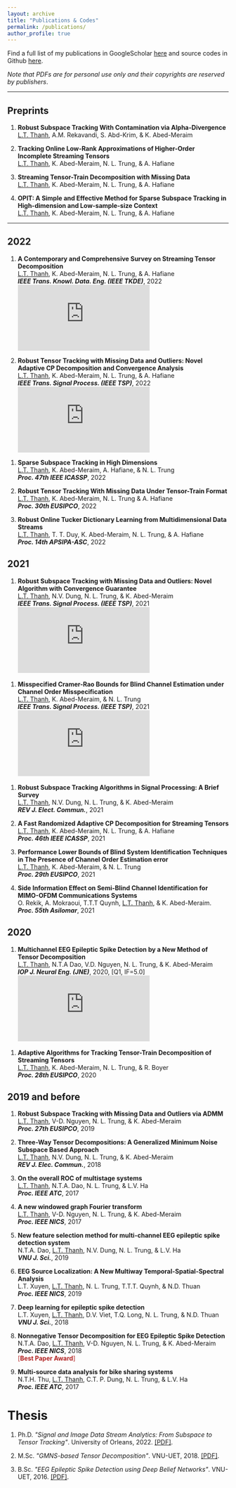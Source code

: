 ```yaml
---
layout: archive
title: "Publications & Codes"
permalink: /publications/
author_profile: true
---
```


Find a full list of my publications in GoogleScholar [here](https://scholar.google.com.vn/citations?user=_6GEXU4AAAAJ&hl=en) and source codes in Github [here](https://github.com/thanhtbt).

*Note that PDFs are for personal use only and their copyrights are reserved by publishers*.

---

Preprints
----

1.  **Robust Subspace Tracking With Contamination via Alpha-Divergence**<br> <span style="text-decoration:underline">L.T. Thanh</span>, A.M. Rekavandi, S. Abd-Krim, & K. Abed-Meraim<br> <a href="https://www.techrxiv.org/articles/preprint/Robust_Subspace_Tracking_With_Contamination_Mitigation_via_-Divergence/21385335"><i class="fas fa-fw fa-link zoom"></i></a> <a href="https://thanhtbt.github.io/files/2023_aFAPI.pdf"><i class="fas fa-fw fa-file-pdf zoom"></i></a> <a href="https://github.com/thanhtbt/aFAPI"><i class="fab fa-fw fa-github zoom"></i></a>


1.  **Tracking Online Low-Rank Approximations of Higher-Order Incomplete Streaming Tensors**<br> <span style="text-decoration:underline">L.T. Thanh</span>, K. Abed-Meraim, N. L. Trung, & A. Hafiane<br> 
<a href="https://www.techrxiv.org/articles/preprint/Tracking_Online_Low-Rank_Approximations_of_Higher-Order_Incomplete_Streaming_Tensors/19704034"><i class="fas fa-fw fa-link zoom"></i></a> <a href="https://drive.google.com/file/d/12OQrkKvKZVU3-4-3fjtLKLQuplNcOhmZ/view?usp=sharing"><i class="fas fa-fw fa-file-pdf zoom"></i></a> <a href="https://github.com/thanhtbt/tensor_tracking"><i class="fab fa-fw fa-github zoom"></i></a>


1. **Streaming Tensor-Train Decomposition with Missing Data**<br> <span style="text-decoration:underline">L.T. Thanh</span>, K. Abed-Meraim, N. L. Trung, & A. Hafiane<br> 
<a href="https://www.techrxiv.org/articles/preprint/Streaming_Tensor-Train_Decomposition_with_Missing_Data/20141156"><i class="fas fa-fw fa-link zoom"></i></a> <a href="https://github.com/thanhtbt/ATT-miss"><i class="fab fa-fw fa-github zoom"></i></a>


1. **OPIT: A Simple and Effective Method for Sparse Subspace Tracking in High-dimension and Low-sample-size Context**<br> <span style="text-decoration:underline">L.T. Thanh</span>, K. Abed-Meraim, N. L. Trung, & A. Hafiane<br>  <a href="https://github.com/thanhtbt/SST"><i class="fab fa-fw fa-github zoom"></i></a> 


---

2022
----


1. **A Contemporary and Comprehensive Survey on Streaming Tensor Decomposition**<br> <span style="text-decoration:underline">L.T. Thanh</span>, K. Abed-Meraim, N. L. Trung, & A. Hafiane<br> ***IEEE Trans. Knowl. Data. Eng. (IEEE TKDE)***, 2022<br>  <a href="https://ieeexplore.ieee.org/document/9994046"><i class="fas fa-fw fa-link zoom"></i></a> <a href="https://thanhtbt.github.io/files/2022_TKDE_A%20Contemporary%20and%20Comprehensive%20Survey%20on%20Streaming%20Tensor%20Decomposition.pdf"><i class="fas fa-fw fa-file-pdf zoom"></i></a> [![Citation Badge](https://api.juleskreuer.eu/citation-badge.php?doi=10.1109/TKDE.2022.3230874)](https://juleskreuer.eu/projekte/citation-badge/) <span class="__dimensions_badge_embed__" data-doi="10.1109/TKDE.2022.3230874" data-style="small_rectangle"></span><script async src="https://badge.dimensions.ai/badge.js" charset="utf-8"></script>




1. **Robust Tensor Tracking with Missing Data and Outliers: Novel Adaptive CP Decomposition and Convergence Analysis**<br><span style="text-decoration:underline">L.T. Thanh</span>, K. Abed-Meraim, N. L. Trung, & A. Hafiane<br>***IEEE Trans. Signal Process. (IEEE TSP)***, 2022<br> <a href="https://ieeexplore.ieee.org/document/9866940"><i class="fas fa-fw fa-link zoom"></i></a> <a href="https://thanhtbt.github.io/files/2022_TSP_RACP%20(Raw).pdf"><i class="fas fa-fw fa-file-pdf zoom"></i></a> <a href="https://thanhtbt.github.io/files/2022_TSP_RACP_Supplementary.pdf"><i class="fas fa-fw fa-code zoom"></i></a>
[![Citation Badge](https://api.juleskreuer.eu/citation-badge.php?doi=10.1109/TSP.2022.3201640)](https://juleskreuer.eu/projekte/citation-badge/)
<span class="__dimensions_badge_embed__" data-doi="10.1109/TSP.2022.3201640" data-style="small_rectangle">
 
1. **Sparse Subspace Tracking in High Dimensions**<br><span style="text-decoration:underline">L.T. Thanh</span>, K. Abed-Meraim, A. Hafiane, & N. L. Trung<br>***Proc. 47th IEEE ICASSP***, 2022<br> <a href="https://ieeexplore.ieee.org/document/9746546"><i class="fas fa-fw fa-link zoom"></i></a> <a href="https://thanhtbt.github.io/files/2022_ICASSP%20-%20Sparse%20Subspace%20Tracking%20in%20High%20Dimensions.pdf"><i class="fas fa-fw fa-file-pdf zoom"></i></a> <a href="https://github.com/thanhtbt/SST"><i class="fab fa-fw fa-github zoom"></i></a>



1. **Robust Tensor Tracking With Missing Data Under Tensor-Train Format**<br><span style="text-decoration:underline">L.T. Thanh</span>, K. Abed-Meraim, N. L. Trung & A. Hafiane<br>***Proc. 30th EUSIPCO***, 2022<br> <a href="https://ieeexplore.ieee.org/document/9909702"><i class="fas fa-fw fa-link zoom"></i></a> <a href="https://thanhtbt.github.io/files/2022_EUSIPCO-Robust%20Tensor%20Tracking%20with%20Missing%20Data%20under%20Tensor-Train%20Format.pdf"><i class="fas fa-fw fa-file-pdf zoom"></i></a> <a href="https://github.com/thanhtbt/ROBOT"><i class="fab fa-fw fa-github zoom"></i></a>




1. **Robust Online Tucker Dictionary Learning from Multidimensional Data Streams**<br><span style="text-decoration:underline">L.T. Thanh</span>, T. T. Duy, K. Abed-Meraim, N. L. Trung, & A. Hafiane<br> ***Proc. 14th APSIPA-ASC***, 2022<br> <a href="https://ieeexplore.ieee.org/document/9980029"><i class="fas fa-fw fa-link zoom"></i></a> <a href="https://thanhtbt.github.io/files/2022_APSIPA_Robust%20Online%20Tucker%20Dictionary%20Learning%20from%20Multidimensional%20Data%20Streams.pdf"><i class="fas fa-fw fa-file-pdf zoom"></i></a> <a href="https://github.com/thanhtbt/ROTDL"><i class="fab fa-fw fa-github zoom"></i></a>


2021
----
1. **Robust Subspace Tracking with Missing Data and Outliers: Novel Algorithm with Convergence Guarantee**<br><span style="text-decoration:underline">L.T. Thanh</span>, N.V. Dung, N. L. Trung, & K. Abed-Meraim<br>***IEEE Trans. Signal Process. (IEEE TSP)***, 2021<br> <a href="https://ieeexplore.ieee.org/document/9381678"><i class="fas fa-fw fa-link zoom"></i></a> <a href="https://thanhtbt.github.io/files/2021_TSP_PETRELS-ADMM%20(Raw).pdf"><i class="fas fa-fw fa-file-pdf zoom"></i></a> <a href="https://github.com/thanhtbt/RST"><i class="fab fa-fw fa-github zoom"></i></a> <a href="https://thanhtbt.github.io/files/2021_TSP_Supplementary.pdf"><i class="fas fa-fw fa-code zoom"></i></a> [![Citation Badge](https://api.juleskreuer.eu/citation-badge.php?doi=10.1109/TSP.2021.3066795)](https://juleskreuer.eu/projekte/citation-badge/)
<span class="__dimensions_badge_embed__" data-doi="10.1109/TSP.2021.3066795" data-style="small_rectangle">


 
1. **Misspecified Cramer-Rao Bounds for Blind Channel Estimation under Channel Order Misspecification**<br> <span style="text-decoration:underline">L.T. Thanh</span>, K. Abed-Meraim, & N. L. Trung<br>***IEEE Trans. Signal Process. (IEEE TSP)***, 2021<br> <a href="https://ieeexplore.ieee.org/document/9537597"><i class="fas fa-fw fa-link zoom"></i></a> <a href="https://thanhtbt.github.io/files/2021_TSP_MCRB%20(Raw).pdf"><i class="fas fa-fw fa-file-pdf zoom"></i></a>
[![Citation Badge](https://api.juleskreuer.eu/citation-badge.php?doi=10.1109/TSP.2021.3111558)](https://juleskreuer.eu/projekte/citation-badge/) 
<span class="__dimensions_badge_embed__" data-doi="10.1109/TSP.2021.3111558" data-style="small_rectangle">

 
1. **Robust Subspace Tracking Algorithms in Signal Processing: A Brief Survey**<br><span style="text-decoration:underline">L.T. Thanh</span>, N.V. Dung, N. L. Trung, & K. Abed-Meraim<br>***REV J. Elect. Commun.***, 2021<br> <a href="https://rev-jec.org/index.php/rev-jec/article/view/270"><i class="fas fa-fw fa-link zoom"></i></a> <a href="https://thanhtbt.github.io/files/2021_JEC_Robust%20Subspace%20Tracking%20Algorithms%20in%20Signal%20Processing.pdf"><i class="fas fa-fw fa-file-pdf zoom"></i></a>


1. **A Fast Randomized Adaptive CP Decomposition for Streaming Tensors**<br><span style="text-decoration:underline">L.T. Thanh</span>, K. Abed-Meraim, N. L. Trung, & A. Hafiane<br> ***Proc. 46th IEEE ICASSP***, 2021<br> <a href="https://ieeexplore.ieee.org/document/9413554"><i class="fas fa-fw fa-link zoom"></i></a> <a href="https://thanhtbt.github.io/files/2021_ICASSP%20-%20Randomized%20Adaptive%20CP%20Algorithm.pdf"><i class="fas fa-fw fa-file-pdf zoom"></i></a> <a href="https://github.com/thanhtbt/ROLCP"><i class="fab fa-fw fa-github zoom"></i></a>  



1. **Performance Lower Bounds of Blind System Identification Techniques in The Presence of Channel Order Estimation error**<br><span style="text-decoration:underline">L.T. Thanh</span>, K. Abed-Meraim, & N. L. Trung<br> ***Proc. 29th EUSIPCO***, 2021<br> <a href="https://ieeexplore.ieee.org/document/9615921"><i class="fas fa-fw fa-link zoom"></i></a> <a href="https://thanhtbt.github.io/files/2021_EUSIPCO_Perforamnce%20lower%20bounds%20of%20blind%20system%20identification%20techniques%20in%20the%20presence%20of%20channel%20order%20estimation%20error.pdf"><i class="fas fa-fw fa-file-pdf zoom"></i></a>  


1. **Side Information Effect on Semi-Blind Channel Identification for MIMO-OFDM Communications Systems**<br>O. Rekik, A. Mokraoui, T.T.T Quynh, <span style="text-decoration:underline">L.T. Thanh</span>, & K. Abed-Meraim.  <br> ***Proc. 55th Asilomar***, 2021 <br> <a href="https://ieeexplore.ieee.org/document/9723265"><i class="fas fa-fw fa-link zoom"></i></a> <a href="https://thanhtbt.github.io/files/2021_Asilomar_Side%20Information%20Effect%20on%20Semi-Blind%20Channel%20Identification%20for%20MIMO-OFDM%20Communications.pdf"><i class="fas fa-fw fa-file-pdf zoom"></i></a>  


2020
----

1. **Multichannel EEG Epileptic Spike Detection by a New Method of Tensor Decomposition**<br><span style="text-decoration:underline">L.T. Thanh</span>, N.T.A Dao, V.D. Nguyen, N. L. Trung, & K. Abed-Meraim<br>***IOP J. Neural Eng. (JNE)***, 2020, [Q1, IF=5.0] <br> <a href="https://iopscience.iop.org/article/10.1088/1741-2552/ab5247"><i class="fas fa-fw fa-link zoom"></i></a> <a href="https://thanhtbt.github.io/files/2020_JNE(Raw).pdf"><i class="fas fa-fw fa-file-pdf zoom"></i></a> <a href="https://thanhtbt.github.io/files/EEG_Ten_Technical_Report_Final.pdf"><i class="fab fa-fw fa-file-pdf zoom"></i></a> [![Citation Badge](https://api.juleskreuer.eu/citation-badge.php?doi=10.1088/1741-2552/ab5247)](https://juleskreuer.eu/projekte/citation-badge/)
<span class="__dimensions_badge_embed__" data-doi="10.1088/1741-2552/ab5247" data-style="small_rectangle">
 
 
 

1. **Adaptive Algorithms for Tracking Tensor-Train Decomposition of Streaming Tensors**<br><span style="text-decoration:underline">L.T. Thanh</span>, K. Abed-Meraim, N. L. Trung, & R. Boyer<br> ***Proc. 28th EUSIPCO***, 2020<br> <a href="https://ieeexplore.ieee.org/document/9287780"><i class="fas fa-fw fa-link zoom"></i></a> <a href="https://thanhtbt.github.io/files/2020_EUSIPCO%20-%20Adaptive%20Algorithms%20for%20Tracking%20Tensor-Train%20Decomposition%20of%20Streaming%20Tensors.pdf"><i class="fas fa-fw fa-file-pdf zoom"></i></a> <a href="https://github.com/thanhtbt/ATT"><i class="fab fa-fw fa-github zoom"></i></a>



2019 and before
----
1. **Robust Subspace Tracking with Missing Data and Outliers via ADMM**<br><span style="text-decoration:underline">L.T. Thanh</span>, V-D. Nguyen, N. L. Trung,  & K. Abed-Meraim<br>***Proc. 27th EUSIPCO***, 2019<br> <a href="https://ieeexplore.ieee.org/document/8903031"><i class="fas fa-fw fa-link zoom"></i></a> <a href="https://thanhtbt.github.io/files/2019_EUSIPCO%20-%20Robust%20Subspace%20Tracking%20with%20Missing%20Data%20and%20Outliers%20via%20ADMM.pdf"><i class="fas fa-fw fa-file-pdf zoom"></i></a> <a href="https://github.com/thanhtbt/RST"><i class="fab fa-fw fa-github zoom"></i></a>
 
 

1. **Three-Way Tensor Decompositions: A Generalized Minimum Noise Subspace Based Approach**<br><span style="text-decoration:underline">L.T. Thanh</span>, N.V. Dung, N. L. Trung, & K. Abed-Meraim<br>***REV J. Elec. Commun.***, 2018<br> <a href="https://rev-jec.org/index.php/rev-jec/article/view/196"><i class="fas fa-fw fa-link zoom"></i></a> <a href="https://thanhtbt.github.io/files/2018%20JEC-Three-Way%20Tensor%20Decompositions%20A%20Generalized%20Minimum%20Noise%20Subspace.pdf"><i class="fas fa-fw fa-file-pdf zoom"></i></a>  


1. **On the overall ROC of multistage systems**<br><span style="text-decoration:underline">L.T. Thanh</span>, N.T.A. Dao, N. L. Trung, & L.V. Ha<br>***Proc. IEEE ATC***, 2017<br> <a href="https://ieeexplore.ieee.org/document/8167623"><i class="fas fa-fw fa-link zoom"></i></a> <a href="https://eprints.uet.vnu.edu.vn/eprints/id/eprint/2595/1/1570379504.pdf"><i class="fas fa-fw fa-file-pdf zoom"></i></a> <a href="https://github.com/thanhtbt/ROC"><i class="fab fa-fw fa-github zoom"></i></a>


1. **A new windowed graph Fourier transform**<br><span style="text-decoration:underline">L.T. Thanh</span>, V-D. Nguyen, N. L. Trung, & K. Abed-Meraim<br>  ***Proc. IEEE NICS***, 2017<br> <a href="https://ieeexplore.ieee.org/document/8108055"><i class="fas fa-fw fa-link zoom"></i></a> <a href="https://eprints.uet.vnu.edu.vn/eprints/id/eprint/3034/1/1570395521%20%281%29.pdf"><i class="fas fa-fw fa-file-pdf zoom"></i></a>  
 

1. **New feature selection method for multi-channel EEG epileptic spike detection system**<br>N.T.A. Dao, <span style="text-decoration:underline">L.T. Thanh</span>, N.V. Dung, N. L. Trung, & L.V. Ha<br> ***VNU J. Sci.***, 2019<br> 
<a href="https://jcsce.vnu.edu.vn/index.php/jcsce/article/view/230"><i class="fas fa-fw fa-link zoom"></i></a> <a href="https://thanhtbt.github.io/files/2019%20VNU-JCSCE-New%20feature%20selection%20method%20for%20multi-channel%20EEG%20epileptic%20spike%20detection.pdf"><i class="fas fa-fw fa-file-pdf zoom"></i></a>  


1. **EEG Source Localization: A New Multiway Temporal-Spatial-Spectral Analysis**<br> L.T. Xuyen, <span style="text-decoration:underline">L.T. Thanh</span>, N. L. Trung, T.T.T. Quynh, & N.D. Thuan<br> ***Proc. IEEE NICS***, 2019<br> <a href="https://ieeexplore.ieee.org/document/9023865"><i class="fas fa-fw fa-link zoom"></i></a> <a href="https://eprints.uet.vnu.edu.vn/eprints/id/eprint/3834/1/NICS2019_final_1570595451.pdf"><i class="fas fa-fw fa-file-pdf zoom"></i></a>  

1. **Deep learning for epileptic spike detection**<br>L.T. Xuyen, <span style="text-decoration:underline">L.T. Thanh</span>, D.V. Viet, T.Q. Long, N. L. Trung, & N.D. Thuan<br>***VNU J. Sci.***, 2018<br> <a href="https://jcsce.vnu.edu.vn/index.php/jcsce/article/view/156"><i class="fas fa-fw fa-link zoom"></i></a> <a href="https://thanhtbt.github.io/files/2017%20VNU-JCSCE-Deep%20Learning%20for%20Epileptic%20Spike%20Detection.pdf"><i class="fas fa-fw fa-file-pdf zoom"></i></a>  

1. **Nonnegative Tensor Decomposition for EEG Epileptic Spike Detection**<br>  N.T.A. Dao, <span style="text-decoration:underline">L.T. Thanh</span>, V-D. Nguyen, N. L. Trung, & K. Abed-Meraim<br> ***Proc. IEEE NICS***, 2018<br> 
 <a href="https://ieeexplore.ieee.org/document/8606822"><i class="fas fa-fw fa-link zoom"></i></a> <a href="https://repository.vnu.edu.vn/bitstream/VNU_123/137923/1/2018_KY_Nonnegative_Tensor_Decomposition.pdf"><i class="fas fa-fw fa-file-pdf zoom"></i></a> <span style="color:#B22222">[**Best Paper Award**]</span>
 
1. **Multi-source data analysis for bike sharing systems**<br>N.T.H. Thu, <span style="text-decoration:underline">L.T. Thanh</span>, C.T. P. Dung, N. L. Trung, & L.V. Ha<br> ***Proc. IEEE ATC***, 2017<br> <a href="https://ieeexplore.ieee.org/document/8167624"><i class="fas fa-fw fa-link zoom"></i></a> <a href="https://eprints.uet.vnu.edu.vn/eprints/id/eprint/2596/1/1570380069.pdf"><i class="fas fa-fw fa-file-pdf zoom"></i></a> 
 
 

Thesis
=====

1. Ph.D. *"Signal and Image Data Stream Analytics: From Subspace to Tensor Tracking"*. University of Orleans, 2022.  <a href="https://thanhtbt.github.io/files/Thesis_LTThanh_10pt.pdf">[PDF]</a>.

1. M.Sc. *"GMNS-based Tensor Decomposition"*. VNU-UET, 2018. [[PDF]](https://drive.google.com/file/d/1XVqd0ESbK4vAvaO8jELdOwkXNKBF0sux/view).

1. B.Sc. *"EEG Epileptic Spike Detection using Deep Belief Networks"*. VNU-UET, 2016. [[PDF]](https://drive.google.com/file/d/1XUmCnS4TsY_weq0mm90Bz5YHb4-t6ath/view). 

